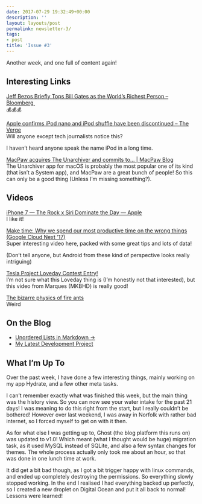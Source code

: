 ```yaml
---
date: 2017-07-29 19:32:49+00:00
description: ''
layout: layouts/post
permalink: newsletter-3/
tags:
- post
title: 'Issue #3'
---
```


<div class="kg-card-markdown">
<p>Another week, and one full of content again!</p>
<h2 id="interestinglinks">Interesting Links</h2>
<p><a href="https://www.bloomberg.com/news/articles/2017-07-27/bezos-surpasses-gates-as-world-s-richest-ahead-of-amazon-results">Jeff Bezos Briefly Tops Bill Gates as the World&#8217;s Richest Person &#8211; Bloomberg </a><br />
💰💰💰</p>
<p><a href="https://www.theverge.com/circuitbreaker/2017/7/27/16050420/apple-ipod-nano-shuffle-discontinued">Apple confirms iPod nano and iPod shuffle have been discontinued &#8211; The Verge</a><br />
Will anyone except tech journalists notice this?</p>
<p>I haven&#8217;t heard anyone speak the name iPod in a long time.</p>
<p><a href="http://blog.macpaw.com/post/163484103673/macpaw-bought-unarchiver">MacPaw acquires The Unarchiver and commits to&#8230; | MacPaw Blog</a><br />
The Unarchiver app for macOS is probably the most popular one of its kind (that isn&#8217;t a System app), and MacPaw are a great bunch of people! So this can only be a good thing (Unless I’m missing something?).</p>
<h2 id="videos">Videos</h2>
<p><a href="https://www.youtube.com/watch?v=ufBLI6bB9sg">iPhone 7 — The Rock x Siri Dominate the Day — Apple</a><br />
I like it!</p>
<p><a href="https://www.youtube.com/watch?v=mMr-WzCIXYI">Make time: Why we spend our most productive time on the wrong things (Google Cloud Next &#8217;17)</a><br />
Super interesting video here, packed with some great tips and lots of data!</p>
<p>(Don’t tell anyone, but Android from these kind of perspective looks really intriguing)</p>
<p><a href="https://www.youtube.com/watch?v=oSnoYEzZnUg">Tesla Project Loveday Contest Entry!</a><br />
I’m not sure what this Loveday thing is (I’m honestly not that interested), but this video from Marques (MKBHD) is really good!</p>
<p><a href="https://www.youtube.com/watch?v=NpiDADw5Omw">The bizarre physics of fire ants</a><br />
Weird</p>
<h2 id="ontheblog">On the Blog</h2>
<ul>
<li><a href="https://chrishannah.me/unordered-lists-in-markdown/">Unordered Lists in Markdown →</a></li>
<li><a href="https://chrishannah.me/my-latest-development-project/">My Latest Development Project</a></li>
</ul>
<h2 id="whatimupto">What I’m Up To</h2>
<p>Over the past week, I have done a few interesting things, mainly working on my app Hydrate, and a few other meta tasks.</p>
<p>I can’t remember exactly what was finished this week, but the main thing was the history view. So you can now see your water intake for the past 21 days! I was meaning to do this right from the start, but I really couldn’t be bothered! However over last weekend, I was away in Norfolk with rather bad internet, so I forced myself to get on with it then.</p>
<p>As for what else I was getting up to, Ghost (the blog platform this runs on) was updated to v1.0! Which meant (what I thought would be huge) migration task, as it used MySQL instead of SQLite, and also a few syntax changes for themes. The whole process actually only took me about an hour, so that was done in one lunch time at work.</p>
<p>It did get a bit bad though, as I got a bit trigger happy with linux commands, and ended up completely destroying the permissions. So everything slowly stopped working. In the end I realised I had everything backed up perfectly, so I created a new droplet on Digital Ocean and put it all back to normal! Lessons were learned!</p>
</div>